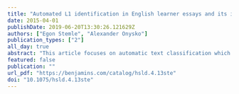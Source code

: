 ```yaml
---
title: "Automated L1 identification in English learner essays and its implications for language transfer"
date: 2015-04-01
publishDate: 2019-06-20T13:30:26.121629Z
authors: ["Egon Stemle", "Alexander Onysko"]
publication_types: ["2"]
all_day: true
abstract: "This article focuses on automatic text classification which aims at identifying the first language (L1) background of learners of English. A particular question arising in the context of automated L1 identification is whether any features that are informative for a machine learning algorithm relate to L1-specific transfer phenomena. In order to explore this issue further, we discuss the results of a study carried out in the wake of a Native Language Identification Task. The task is based on the TOEFL11 corpus (cf. Blanchard et al. 2013), which involves a sample of 12,100 essays written by participants in the TOEFL® test from 11 different language backgrounds (Arabic, Chinese, French, German, Hindi, Italian, Japanese, Korean, Spanish, Telugu, and Turkish). The article will show our results in automatic L1 detection in the TOEFL11 corpus. These results are discussed in light of relevant transfer features which turned out to be particularly informative for automatic detection of L1 German and L1 Italian."
featured: false
publication: ""
url_pdf: "https://benjamins.com/catalog/hsld.4.13ste"
doi: "10.1075/hsld.4.13ste"
---
```


